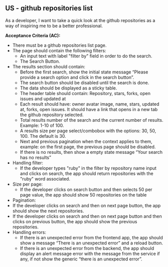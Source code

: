 ## US - github repositories list

As a developer, I want to take a quick look at the github repositories as a way of inspiring me to be a better professional.

**Acceptance Criteria (AC):**

- There must be a github repositories list page.
- The page should contain the following filters:
  - An input text with label "filter by" field in order to do the search.
  - The Search Button.
- The results section should contain:
  - Before the first search, show the initial state message “Please provide a search option and click in the search button”.
  - The search button should be disabled until the search is done.
  - The data should be displayed as a sticky table.
  - The header table should contain: Repository, stars, forks, open issues and updated at
  - Each result should have: owner avatar image, name, stars, updated at, forks, open issues. It should have a link that opens in a new tab the github repository selected.
  - Total results number of the search and the current number of results. Example: 1-10 of 100.
  - A results size per page select/combobox with the options: 30, 50, 100. The default is 30.
  - Next and previous pagination when the context applies to them, example: on the first page, the previous page should be disabled.
  - If there is no results, then show a empty state message “Your search has no results”
- Handling filter:
  - If the developer types "ruby" in the filter by repository name input and clicks on search, the app should return repositories with the "ruby" word associated.
- Size per page:
  - If the developer clicks on search button and then selects 50 per page value, the app should show 50 repositories on the table
- Pagination:
- If the developer clicks on search and then on next page button, the app should show the next repositories.
- If the developer clicks on search and then on next page button and then clicks on previous button, the app should show the previous repositories.
- Handling errors:
  - If there is an unexpected error from the frontend app, the app should show a message “There is an unexpected error” and a reload button.
  - If there is an unexpected error from the backend, the app should display an alert message error with the message from the service if any, if not show the generic “there is an unexpected error”.
